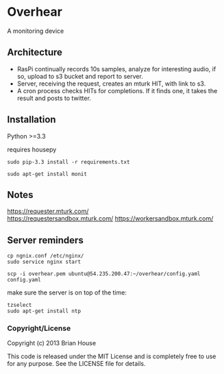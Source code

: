 Overhear
========

A monitoring device

Architecture
------------

- RasPi continually records 10s samples, analyze for interesting audio, if so, upload to s3 bucket and report to server.
- Server, receiving the request, creates an mturk HIT, with link to s3.
- A cron process checks HITs for completions. If it finds one, it takes the result and posts to twitter.



Installation
------------

Python >=3.3

requires housepy

    sudo pip-3.3 install -r requirements.txt

    sudo apt-get install monit

Notes
-----

https://requester.mturk.com/  
https://requestersandbox.mturk.com/
https://workersandbox.mturk.com/


Server reminders
----------------
    cp ngnix.conf /etc/nginx/
    sudo service nginx start

    scp -i overhear.pem ubuntu@54.235.200.47:~/overhear/config.yaml config.yaml

make sure the server is on top of the time:

    tzselect
    sudo apt-get install ntp




### Copyright/License

Copyright (c) 2013 Brian House

This code is released under the MIT License and is completely free to use for any purpose. See the LICENSE file for details.


